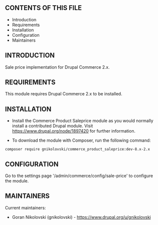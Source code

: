 CONTENTS OF THIS FILE
---------------------

 * Introduction
 * Requirements
 * Installation
 * Configuration
 * Maintainers


INTRODUCTION
------------

Sale price implementation for Drupal Commerce 2.x.


REQUIREMENTS
------------

This module requires Drupal Commerce 2.x to be installed.


INSTALLATION
------------

 * Install the Commerce Product Saleprice module as you would normally install a
   contributed Drupal module. Visit https://www.drupal.org/node/1897420 for
   further information.

 * To download the module with Composer, run the following command:

```shell
composer require gnikolovski/commerce_product_saleprice:dev-8.x-2.x
```


CONFIGURATION
-------------

Go to the settings page '/admin/commerce/config/sale-price' to configure the
module.


MAINTAINERS
-----------

Current maintainers:
 * Goran Nikolovski (gnikolovski) - https://www.drupal.org/u/gnikolovski
